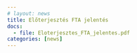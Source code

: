 ```yaml
---
# layout: news
title: Előterjesztés FTA jelentés
docs:
  - file: Eloterjesztes_FTA_jelentes.pdf
categories: [news]
---
```

